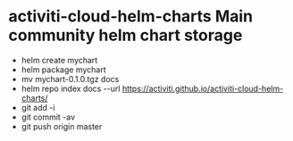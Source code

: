 # activiti-cloud-helm-charts Main community helm chart storage

* helm create mychart
* helm package mychart
* mv mychart-0.1.0.tgz docs
* helm repo index docs --url https://activiti.github.io/activiti-cloud-helm-charts/
* git add -i
* git commit -av
* git push origin master
